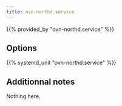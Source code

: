 ```yaml
---
title: ovn-northd.service
---
```


{{% provided_by "ovn-northd.service" %}}

## Options

{{% systemd_unit "ovn-northd.service" %}}

## Additionnal notes

Nothing here.
